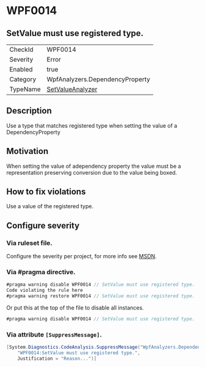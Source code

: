 # WPF0014
## SetValue must use registered type.

<!-- start generated table -->
<table>
<tr>
  <td>CheckId</td>
  <td>WPF0014</td>
</tr>
<tr>
  <td>Severity</td>
  <td>Error</td>
</tr>
<tr>
  <td>Enabled</td>
  <td>true</td>
</tr>
<tr>
  <td>Category</td>
  <td>WpfAnalyzers.DependencyProperty</td>
</tr>
<tr>
  <td>TypeName</td>
  <td><a href="https://github.com/DotNetAnalyzers/WpfAnalyzers/blob/master/WpfAnalyzers.Analyzers/NodeAnalyzers/SetValueAnalyzer.cs">SetValueAnalyzer</a></td>
</tr>
</table>
<!-- end generated table -->

## Description

Use a type that matches registered type when setting the value of a DependencyProperty

## Motivation

When setting the value of adependency property the value must be a representation preserving conversion due to the value being boxed.

## How to fix violations

Use a value of the registered type.

<!-- start generated config severity -->
## Configure severity

### Via ruleset file.

Configure the severity per project, for more info see [MSDN](https://msdn.microsoft.com/en-us/library/dd264949.aspx).

### Via #pragma directive.
```C#
#pragma warning disable WPF0014 // SetValue must use registered type.
Code violating the rule here
#pragma warning restore WPF0014 // SetValue must use registered type.
```

Or put this at the top of the file to disable all instances.
```C#
#pragma warning disable WPF0014 // SetValue must use registered type.
```

### Via attribute `[SuppressMessage]`.

```C#
[System.Diagnostics.CodeAnalysis.SuppressMessage("WpfAnalyzers.DependencyProperty", 
    "WPF0014:SetValue must use registered type.", 
    Justification = "Reason...")]
```
<!-- end generated config severity -->